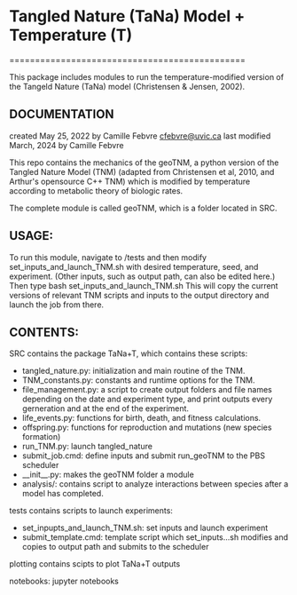 
# Tangled Nature (TaNa) Model + Temperature (T)
==============================================


This package includes modules to run the temperature-modified version of the Tangeld Nature (TaNa) model (Christensen & Jensen, 2002).

DOCUMENTATION
-------------
created May 25, 2022 by Camille Febvre
cfebvre@uvic.ca 
last modified March, 2024 by Camille Febvre

This repo contains the mechanics of the geoTNM, a python version of the Tangled Nature Model (TNM) (adapted from Christensen et al, 2010, and Arthur's opensource C++ TNM) which is modified by temperature according to metabolic theory of biologic rates.

The complete module is called geoTNM, which is a folder located in SRC.

USAGE:
-----
To run this module, navigate to /tests and then modify set\_inputs\_and\_launch\_TNM.sh with desired temperature, seed, and experiment.  (Other inputs, such as output path, can also be edited here.)  Then type
        bash set\_inputs\_and\_launch\_TNM.sh
This will copy the current versions of relevant TNM scripts and inputs to the output directory and launch the job from there.

CONTENTS:
---------
SRC contains the package TaNa+T, which contains these scripts:
* tangled\_nature.py: initialization and main routine of the TNM.
* TNM\_constants.py: constants and runtime options for the TNM.
* file\_management.py: a script to create output folders and file names depending on the date and experiment type, and print outputs every gerneration and at the end of the experiment.
* life\_events.py: functions for birth, death, and fitness calculations.
* offspring.py: functions for reproduction and mutations (new species formation)
* run\_TNM.py: launch tangled\_nature
* submit\_job.cmd: define inputs and submit run\_geoTNM to the PBS scheduler
* \_\_init\_\_.py: makes the geoTNM folder a module
* analysis/: contains script to analyze interactions between species after a model has completed.

tests contains scripts to launch experiments:
* set\_inpupts\_and\_launch\_TNM.sh: set inputs and launch experiment
* submit\_template.cmd: template script which set\_inputs...sh modifies and copies to output path and submits to the scheduler

plotting contains scipts to plot TaNa+T outputs

notebooks: jupyter notebooks

